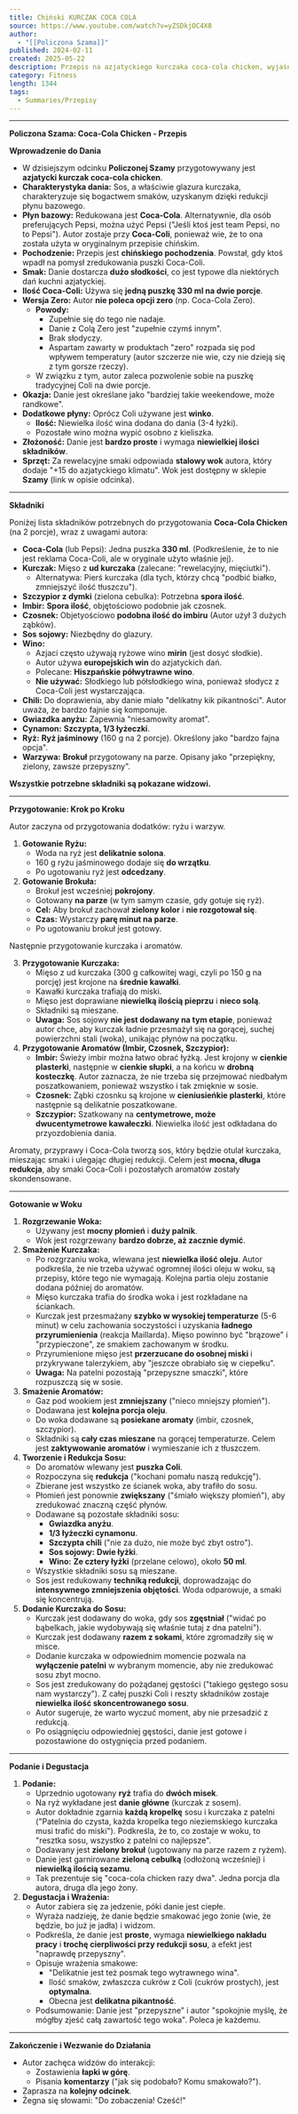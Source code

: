 ```yaml
---
title: Chiński KURCZAK COCA COLA
source: https://www.youtube.com/watch?v=yZSDkjOC4X8
author:
  - "[[Policzona Szama]]"
published: 2024-02-11
created: 2025-05-22
description: Przepis na azjatyckiego kurczaka coca-cola chicken, wyjaśnienie konceptu dania, lista składników, szczegółowe instrukcje przygotowania, od gotowania ryżu i brokułów po smażenie kurczaka, sauté aromatycznych dodatków, redukcję sosu na bazie Coca-Coli z winem i przyprawami, oraz wskazówki dotyczące podania i degustacji.
category: Fitness
length: 1344
tags:
  - Summaries/Przepisy
---
```



***

**Policzona Szama: Coca-Cola Chicken - Przepis**

**Wprowadzenie do Dania**

*   W dzisiejszym odcinku **Policzonej Szamy** przygotowywany jest **azjatycki kurczak coca-cola chicken**.
*   **Charakterystyka dania:** Sos, a właściwie glazura kurczaka, charakteryzuje się bogactwem smaków, uzyskanym dzięki redukcji płynu bazowego.
*   **Płyn bazowy:** Redukowana jest **Coca-Cola**. Alternatywnie, dla osób preferujących Pepsi, można użyć Pepsi ("Jeśli ktoś jest team Pepsi, no to Pepsi"). Autor zostaje przy **Coca-Coli**, ponieważ wie, że to ona została użyta w oryginalnym przepisie chińskim.
*   **Pochodzenie:** Przepis jest **chińskiego pochodzenia**. Powstał, gdy ktoś wpadł na pomysł zredukowania puszki Coca-Coli.
*   **Smak:** Danie dostarcza **dużo słodkości**, co jest typowe dla niektórych dań kuchni azjatyckiej.
*   **Ilość Coca-Coli:** Używa się **jedną puszkę 330 ml na dwie porcje**.
*   **Wersja Zero:** Autor **nie poleca opcji zero** (np. Coca-Cola Zero).
    *   **Powody:**
        *   Zupełnie się do tego nie nadaje.
        *   Danie z Colą Zero jest "zupełnie czymś innym".
        *   Brak słodyczy.
        *   Aspartam zawarty w produktach "zero" rozpada się pod wpływem temperatury (autor szczerze nie wie, czy nie dzieją się z tym gorsze rzeczy).
    *   W związku z tym, autor zaleca pozwolenie sobie na puszkę tradycyjnej Coli na dwie porcje.
*   **Okazja:** Danie jest określane jako "bardziej takie weekendowe, może randkowe".
*   **Dodatkowe płyny:** Oprócz Coli używane jest **winko**.
    *   **Ilość:** Niewielka ilość wina dodana do dania (3-4 łyżki).
    *   Pozostałe wino można wypić osobno z kieliszka.
*   **Złożoność:** Danie jest **bardzo proste** i wymaga **niewielkiej ilości składników**.
*   **Sprzęt:** Za rewelacyjne smaki odpowiada **stalowy wok** autora, który dodaje "+15 do azjatyckiego klimatu". Wok jest dostępny w sklepie **Szamy** (link w opisie odcinka).

***

**Składniki**

Poniżej lista składników potrzebnych do przygotowania **Coca-Cola Chicken** (na 2 porcje), wraz z uwagami autora:

*   **Coca-Cola** (lub Pepsi): Jedna puszka **330 ml**. (Podkreślenie, że to nie jest reklama Coca-Coli, ale w oryginale użyto właśnie jej).
*   **Kurczak:** Mięso z **ud kurczaka** (zalecane: "rewelacyjny, mięciutki").
    *   Alternatywa: Pierś kurczaka (dla tych, którzy chcą "podbić białko, zmniejszyć ilość tłuszczu").
*   **Szczypior z dymki** (zielona cebulka): Potrzebna **spora ilość**.
*   **Imbir:** **Spora ilość**, objętościowo podobnie jak czosnek.
*   **Czosnek:** Objetyościowo **podobna ilość do imbiru** (Autor użył 3 dużych ząbków).
*   **Sos sojowy:** Niezbędny do glazury.
*   **Wino:**
    *   Azjaci często używają ryżowe wino **mirin** (jest dosyć słodkie).
    *   Autor używa **europejskich win** do azjatyckich dań.
    *   Polecane: **Hiszpańskie półwytrawne wino**.
    *   **Nie używać:** Słodkiego lub półsłodkiego wina, ponieważ słodycz z Coca-Coli jest wystarczająca.
*   **Chili:** Do doprawienia, aby danie miało "delikatny kik pikantności". Autor uważa, że bardzo fajnie się komponuje.
*   **Gwiazdka anyżu:** Zapewnia "niesamowity aromat".
*   **Cynamon:** **Szczypta, 1/3 łyżeczki**.
*   **Ryż:** **Ryż jaśminowy** (160 g na 2 porcje). Określony jako "bardzo fajna opcja".
*   **Warzywa:** **Brokuł** przygotowany na parze. Opisany jako "przepiękny, zielony, zawsze przepyszny".

**Wszystkie potrzebne składniki są pokazane widzowi.**

***

**Przygotowanie: Krok po Kroku**

Autor zaczyna od przygotowania dodatków: ryżu i warzyw.

1.  **Gotowanie Ryżu:**
    *   Woda na ryż jest **delikatnie solona**.
    *   160 g ryżu jaśminowego dodaje się **do wrzątku**.
    *   Po ugotowaniu ryż jest **odcedzany**.
2.  **Gotowanie Brokuła:**
    *   Brokuł jest wcześniej **pokrojony**.
    *   Gotowany **na parze** (w tym samym czasie, gdy gotuje się ryż).
    *   **Cel:** Aby brokuł zachował **zielony kolor** i **nie rozgotował się**.
    *   **Czas:** Wystarczy **parę minut na parze**.
    *   Po ugotowaniu brokuł jest gotowy.

Następnie przygotowanie kurczaka i aromatów.

3.  **Przygotowanie Kurczaka:**
    *   Mięso z ud kurczaka (300 g całkowitej wagi, czyli po 150 g na porcję) jest krojone na **średnie kawałki**.
    *   Kawałki kurczaka trafiają do miski.
    *   Mięso jest doprawiane **niewielką ilością pieprzu** i **nieco solą**.
    *   Składniki są mieszane.
    *   **Uwaga:** Sos sojowy **nie jest dodawany na tym etapie**, ponieważ autor chce, aby kurczak ładnie przesmażył się na gorącej, suchej powierzchni stali (woka), unikając płynów na początku.
4.  **Przygotowanie Aromatów (Imbir, Czosnek, Szczypior):**
    *   **Imbir:** Świeży imbir można łatwo obrać łyżką. Jest krojony w **cienkie plasterki**, następnie w **cienkie słupki**, a na końcu w **drobną kosteczkę**. Autor zaznacza, że nie trzeba się przejmować niedbałym poszatkowaniem, ponieważ wszystko i tak zmięknie w sosie.
    *   **Czosnek:** Ząbki czosnku są krojone w **cieniusieńkie plasterki**, które następnie są delikatnie poszatkowane.
    *   **Szczypior:** Szatkowany na **centymetrowe, może dwucentymetrowe kawałeczki**. Niewielka ilość jest odkładana do przyozdobienia dania.

Aromaty, przyprawy i Coca-Cola tworzą sos, który będzie otulał kurczaka, mieszając smaki i ulegając długiej redukcji. Celem jest **mocna, długa redukcja**, aby smaki Coca-Coli i pozostałych aromatów zostały skondensowane.

***

**Gotowanie w Woku**

1.  **Rozgrzewanie Woka:**
    *   Używany jest **mocny płomień** i **duży palnik**.
    *   Wok jest rozgrzewany **bardzo dobrze, aż zacznie dymić**.
2.  **Smażenie Kurczaka:**
    *   Po rozgrzaniu woka, wlewana jest **niewielka ilość oleju**. Autor podkreśla, że nie trzeba używać ogromnej ilości oleju w woku, są przepisy, które tego nie wymagają. Kolejna partia oleju zostanie dodana później do aromatów.
    *   Mięso kurczaka trafia do środka woka i jest rozkładane na ściankach.
    *   Kurczak jest przesmażany **szybko w wysokiej temperaturze** (5-6 minut) w celu zachowania soczystości i uzyskania **ładnego przyrumienienia** (reakcja Maillarda). Mięso powinno być "brązowe" i "przypieczone", ze smakiem zachowanym w środku.
    *   Przyrumienione mięso jest **przerzucane do osobnej miski** i przykrywane talerzykiem, aby "jeszcze obrabiało się w ciepełku".
    *   **Uwaga:** Na patelni pozostają "przepyszne smaczki", które rozpuszczą się w sosie.
3.  **Smażenie Aromatów:**
    *   Gaz pod wookiem jest **zmniejszany** ("nieco mniejszy płomień").
    *   Dodawana jest **kolejna porcja oleju**.
    *   Do woka dodawane są **posiekane aromaty** (imbir, czosnek, szczypior).
    *   Składniki są **cały czas mieszane** na gorącej temperaturze. Celem jest **zaktywowanie aromatów** i wymieszanie ich z tłuszczem.
4.  **Tworzenie i Redukcja Sosu:**
    *   Do aromatów wlewany jest **puszka Coli**.
    *   Rozpoczyna się **redukcja** ("kochani pomału naszą redukcję").
    *   Zbierane jest wszystko ze ścianek woka, aby trafiło do sosu.
    *   Płomień jest ponownie **zwiększany** ("śmiało większy płomień"), aby zredukować znaczną część płynów.
    *   Dodawane są pozostałe składniki sosu:
        *   **Gwiazdka anyżu**.
        *   **1/3 łyżeczki cynamonu**.
        *   **Szczypta chili** ("nie za dużo, nie może być zbyt ostro").
        *   **Sos sojowy:** **Dwie łyżki**.
        *   **Wino:** **Ze cztery łyżki** (przelane celowo), około **50 ml**.
    *   Wszystkie składniki sosu są mieszane.
    *   Sos jest redukowany **techniką redukcji**, doprowadzając do **intensywnego zmniejszenia objętości**. Woda odparowuje, a smaki się koncentrują.
5.  **Dodanie Kurczaka do Sosu:**
    *   Kurczak jest dodawany do woka, gdy sos **zgęstniał** ("widać po bąbelkach, jakie wydobywają się właśnie tutaj z dna patelni").
    *   Kurczak jest dodawany **razem z sokami**, które zgromadziły się w misce.
    *   Dodanie kurczaka w odpowiednim momencie pozwala na **wyłączenie patelni** w wybranym momencie, aby nie zredukować sosu zbyt mocno.
    *   Sos jest zredukowany do pożądanej gęstości ("takiego gęstego sosu nam wystarczy"). Z całej puszki Coli i reszty składników zostaje **niewielka ilość skoncentrowanego sosu**.
    *   Autor sugeruje, że warto wyczuć moment, aby nie przesadzić z redukcją.
    *   Po osiągnięciu odpowiedniej gęstości, danie jest gotowe i pozostawione do ostygnięcia przed podaniem.

***

**Podanie i Degustacja**

1.  **Podanie:**
    *   Uprzednio ugotowany **ryż** trafia do **dwóch misek**.
    *   Na ryż wykładane jest **danie główne** (kurczak z sosem).
    *   Autor dokładnie zgarnia **każdą kropelkę** sosu i kurczaka z patelni ("Patelnia do czysta, każda kropelka tego nieziemskiego kurczaka musi trafić do miski"). Podkreśla, że to, co zostaje w woku, to "resztka sosu, wszystko z patelni co najlepsze".
    *   Dodawany jest **zielony brokuł** (ugotowany na parze razem z ryżem).
    *   Danie jest garnirowane **zieloną cebulką** (odłożoną wcześniej) i **niewielką ilością sezamu**.
    *   Tak prezentuje się "coca-cola chicken razy dwa". Jedna porcja dla autora, druga dla jego żony.
2.  **Degustacja i Wrażenia:**
    *   Autor zabiera się za jedzenie, póki danie jest ciepłe.
    *   Wyraża nadzieję, że danie będzie smakować jego żonie (wie, że będzie, bo już je jadła) i widzom.
    *   Podkreśla, że danie jest **proste**, wymaga **niewielkiego nakładu pracy** i **trochę cierpliwości przy redukcji sosu**, a efekt jest "naprawdę przepyszny".
    *   Opisuje wrażenia smakowe:
        *   "Delikatnie jest też posmak tego wytrawnego wina".
        *   Ilość smaków, zwłaszcza cukrów z Coli (cukrów prostych), jest **optymalna**.
        *   Obecna jest **delikatna pikantność**.
    *   Podsumowanie: Danie jest "przepyszne" i autor "spokojnie myślę, że mógłby zjeść całą zawartość tego woka". Poleca je każdemu.

***

**Zakończenie i Wezwanie do Działania**

*   Autor zachęca widzów do interakcji:
    *   Zostawienia **łapki w górę**.
    *   Pisania **komentarzy** ("jak się podobało? Komu smakowało?").
*   Zaprasza na **kolejny odcinek**.
*   Żegna się słowami: "Do zobaczenia! Cześć!"